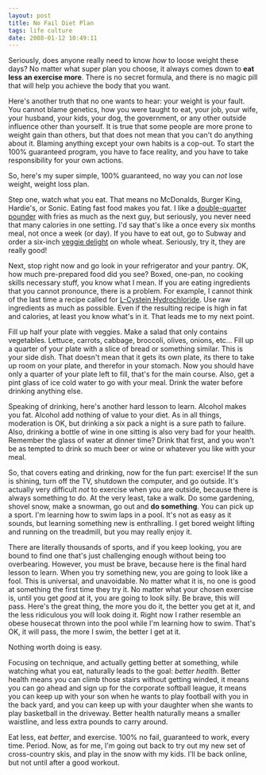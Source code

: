 ```yaml
---
layout: post
title: No Fail Diet Plan
tags: life culture
date: 2008-01-12 10:49:11
---
```


Seriously, does anyone really need to know _how_ to loose weight these days?  No matter what super plan you choose, it always comes down to **eat less an exercise more**. There is no secret formula, and there is no magic pill that will help you achieve the body that you want.
  
Here's another truth that no one wants to hear: your weight is your fault. You cannot blame genetics, how you were taught to eat, your job, your wife, your husband, your kids, your dog, the government, or any other outside influence other than yourself. It is true that some people are more prone to weight gain than others, but that does not mean that you can't do anything about it.  Blaming anything except your own habits is a cop-out. To start the 100% guaranteed program, you have to face reality, and you have to take responsibility for your own actions.
  
So, here's my super simple, 100% guaranteed, no way you can _not_ lose weight, weight loss plan.
  
Step one, watch what you eat. That means no McDonalds, Burger King, Hardie's, or Sonic. Eating fast food makes you fat. I like a [double-quarter pounder][1] with fries as much as the next guy, but seriously, you never need that many calories in one setting. I'd say that's like a once every six months meal, not once a week (or day). If you have to eat out, go to Subway and order a six-inch [veggie delight][2] on whole wheat. Seriously, try it, they are really good!
  
Next, stop right now and go look in your refrigerator and your pantry. OK, how much pre-prepared food did you see? Boxed, one-pan, no cooking skills necessary stuff, you know what I mean. If you are eating ingredients that you cannot pronounce, there is a problem. For example, I cannot think of the last time a recipe called for [L-Cystein Hydrochloride][3]. Use raw ingredients as much as possible. Even if the resulting recipe is high in fat and calories, at least you know what's in it. That leads me to my next point.
  
Fill up half your plate with veggies. Make a salad that only contains vegetables. Lettuce, carrots, cabbage, broccoli, olives, onions, etc... Fill up a quarter of your plate with a slice of bread or something similar. This is your side dish. That doesn't mean that it gets its own plate, its there to take up room on your plate, and therefor in your stomach. Now you should have only a quarter of your plate left to fill, that's for the main course. Also, get a pint glass of ice cold water to go with your meal. Drink the water before drinking anything else.
  
Speaking of drinking, here's another hard lesson to learn. Alcohol makes you fat. Alcohol add nothing of value to your diet. As in all things, moderation is OK, but drinking a six pack a night is a sure path to failure. Also, drinking a bottle of wine in one sitting is also very bad for your health.  Remember the glass of water at dinner time? Drink that first, and you won't be as tempted to drink so much beer or wine or whatever you like with your meal.
  
So, that covers eating and drinking, now for the fun part: exercise! If the sun is shining, turn off the TV, shutdown the computer, and go outside. It's actually very difficult _not_ to exercise when you are outside, because there is always something to do. At the very least, take a walk. Do some gardening, shovel snow, make a snowman, go out and **do something**. You can pick up a sport. I'm learning how to swim laps in a pool. It's not as easy as it sounds, but learning something new is enthralling. I get bored weight lifting and running on the treadmill, but you may really enjoy it.
  
There are literally thousands of sports, and if you keep looking, you are bound to find one that's just challenging enough without being too overbearing. However, you must be brave, because here is the final hard lesson to learn. When you try something new, you are going to look like a fool. This is universal, and unavoidable. No matter what it is, no one is good at something the first time they try it. No matter what your chosen exercise is, until you get _good_ at it, you are going to look silly. Be brave, this will pass. Here's the great thing, the more you do it, the better you get at it, and the less ridiculous you will look doing it. Right now I rather resemble an obese housecat thrown into the pool while I'm learning how to swim. That's OK, it will pass, the more I swim, the better I get at it.
  
Nothing worth doing is easy.

Focusing on technique, and actually getting better at something, while watching what you eat, naturally leads to the goal: _better health_. Better health means you can climb those stairs without getting winded, it means you can go ahead and sign up for the corporate softball league, it means you can keep up with your son when he wants to play football with you in the back yard, and you can keep up with your daughter when she wants to play basketball in the driveway. Better health naturally means a smaller waistline, and less extra pounds to carry around.

Eat less, eat _better_, and exercise. 100% no fail, guaranteed to work, every time. Period. Now, as for me, I'm going out back to try out my new set of cross-country skis, and play in the snow with my kids. I'll be back online, but not until after a good workout.


[1]: http://www.mcdonalds.com/app_controller.nutrition.index1.html
[2]: http://world.subway.com/Countries/NutritionFiles/AUS%209.2005.pdf
[3]: http://chemindustry.com/chemicals/467010.html

